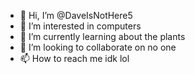 - 👋 Hi, I’m @DaveIsNotHere5
- 👀 I’m interested in computers
- 🌱 I’m currently learning about the plants
- 💞️ I’m looking to collaborate on no one
- 📫 How to reach me idk lol

<!---
DaveIsNotHere5/DaveIsNotHere5 is a ✨ special ✨ repository because its `README.md` (this file) appears on your GitHub profile.
You can click the Preview link to take a look at your changes.
--->
